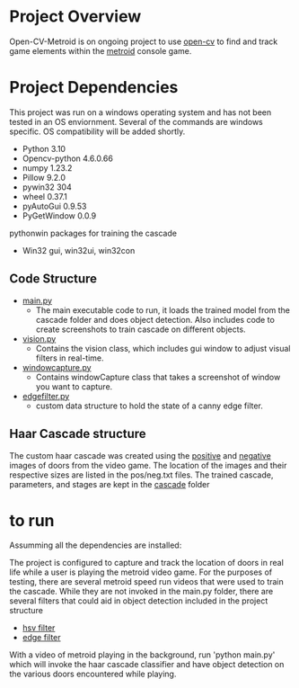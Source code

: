# Project Overview
Open-CV-Metroid is on ongoing project to use [open-cv](https://opencv.org/) to find and track game elements within the [metroid](https://metroid.nintendo.com/) console game. 

# Project Dependencies
This project was run on a windows operating system and has not been tested in an OS enviornment. Several of the commands are windows specific. OS compatibility will be added shortly.
- Python 3.10
- Opencv-python 4.6.0.66
- numpy 1.23.2
- Pillow 9.2.0
- pywin32 304
- wheel 0.37.1
- pyAutoGui 0.9.53
- PyGetWindow 0.0.9

pythonwin packages for training the cascade
- Win32 gui, win32ui, win32con

## Code Structure 
- [main.py](https://github.com/Nkdiaz/Open-CV-Metroid/blob/master/main.py)
  - The main executable code to run, it loads the trained model from the cascade folder and does object detection. Also includes code to create screenshots to train cascade on different objects.
- [vision.py](https://github.com/Nkdiaz/Open-CV-Metroid/blob/master/vision.py)  
  - Contains the vision class, which includes gui window to adjust visual filters in real-time.
- [windowcapture.py](https://github.com/Nkdiaz/Open-CV-Metroid/blob/master/windowcapture.py)
  - Contains windowCapture class that takes a screenshot of window you want to capture.
- [edgefilter.py](https://github.com/Nkdiaz/Open-CV-Metroid/blob/master/edgefilter.py)
  - custom data structure to hold the state of a canny edge filter.

## Haar Cascade structure
The custom haar cascade was created using the [positive](https://github.com/Nkdiaz/Open-CV-Metroid/tree/master/positive) and [negative](https://github.com/Nkdiaz/Open-CV-Metroid/tree/master/negative) images of doors from the video game. The location of the images and their respective sizes are listed in the pos/neg.txt files. The trained cascade, parameters, and stages are kept in the [cascade](https://github.com/Nkdiaz/Open-CV-Metroid/tree/master/cascade) folder

# to run
Assumming all the dependencies are installed: 

The project is configured to capture and track the location of doors in real life while a user is playing the metroid video game. For the purposes of testing, there are several metroid speed run videos that were used to train the cascade. While they are not invoked in the main.py folder, there are several filters that could aid in object detection included in the project structure
- [hsv filter](https://github.com/Nkdiaz/Open-CV-Metroid/blob/master/hsvfilter.py)
- [edge filter](https://github.com/Nkdiaz/Open-CV-Metroid/blob/master/edgefilter.py)

With a video of metroid playing in the background, run 'python main.py' which will invoke the haar cascade classifier and have object detection on the various doors encountered while playing. 




